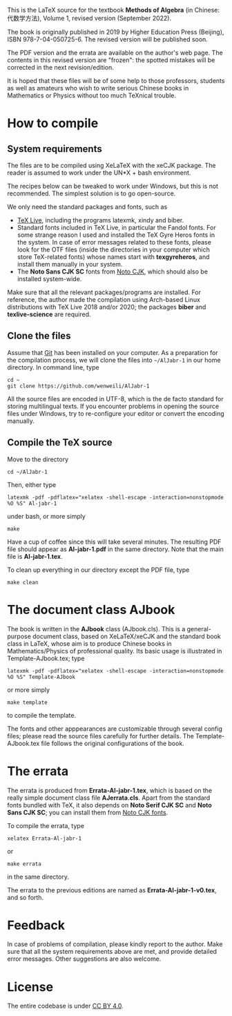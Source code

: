 This is the LaTeX source for the textbook **Methods of Algebra** (in Chinese: 代数学方法), Volume 1, revised version (September 2022).

The book is originally published in 2019 by Higher Education Press (Beijing), ISBN 978-7-04-050725-6. The revised version will be published soon.

The PDF version and the errata are available on the author's web page. The contents in this revised version are "frozen": the spotted mistakes will be corrected in the next revision/edition.

It is hoped that these files will be of some help to those professors, students as well as amateurs who wish to write serious Chinese books in Mathematics or Physics without too much TeXnical trouble.

# How to compile

## System requirements
The files are to be compiled using XeLaTeX with the xeCJK package. The reader is assumed to work under the UN*X + bash environment.

The recipes below can be tweaked to work under Windows, but this is not recommended. The simplest solution is to go open-source.

We only need the standard packages and fonts, such as
- [TeX Live](https://tug.org/texlive), including the programs latexmk, xindy and biber.
- Standard fonts included in TeX Live, in particular the Fandol fonts. For some strange reason I used and installed the TeX Gyre Heros fonts in the system. In case of error messages related to these fonts, please look for the OTF files (inside the directories in your computer which store TeX-related fonts) whose names start with **texgyreheros**, and install them manually in your system.
- The **Noto Sans CJK SC** fonts from [Noto CJK](https://github.com/googlei18n/noto-cjk), which should also be installed system-wide.

Make sure that all the relevant packages/programs are installed. For reference, the author made the compilation using Arch-based Linux distributions with TeX Live 2018 and/or 2020; the packages **biber** and **texlive-science** are required.

## Clone the files
Assume that [Git](https://git-scm.com/) has been installed on your computer. As a preparation for the compilation process, we will clone the files into `~/AlJabr-1` in our home directory. In command line, type
```
cd ~
git clone https://github.com/wenweili/AlJabr-1
```

All the source files are encoded in UTF-8, which is the de facto standard for storing multilingual texts. If you encounter problems in opening the source files under Windows, try to re-configure your editor or convert the encoding manually.

## Compile the TeX source

Move to the directory
```
cd ~/AlJabr-1
```
Then, either type
```
latexmk -pdf -pdflatex="xelatex -shell-escape -interaction=nonstopmode %O %S" Al-jabr-1
```
under bash, or more simply
```
make
```

Have a cup of coffee since this will take several minutes. The resulting PDF file should appear as **Al-jabr-1.pdf** in the same directory. Note that the main file is **Al-jabr-1.tex**.

To clean up everything in our directory except the PDF file, type
```
make clean
```

# The document class AJbook
The book is written in the **AJbook** class (AJbook.cls). This is a general-purpose document class, based on XeLaTeX/xeCJK and the standard book class in LaTeX, whose aim is to produce Chinese books in Mathematics/Physics of professional quality. Its basic usage is illustrated in Template-AJbook.tex; type
```
latexmk -pdf -pdflatex="xelatex -shell-escape -interaction=nonstopmode %O %S" Template-AJbook
```
or more simply
```
make template
```
to compile the template.

The fonts and other apppearances are customizable through several config files; please read the source files carefully for further details. The Template-AJbook.tex file follows the original configurations of the book.

# The errata
The errata is produced from **Errata-Al-jabr-1.tex**, which is based on the really simple document class file **AJerrata.cls**. Apart from the standard fonts bundled with TeX, it also depends on **Noto Serif CJK SC** and **Noto Sans CJK SC**; you can install them from [Noto CJK fonts](https://github.com/googlei18n/noto-cjk).

To compile the errata, type
```
xelatex Errata-Al-jabr-1
```
or
```
make errata
```
in the same directory.

The errata to the previous editions are named as **Errata-Al-jabr-1-v0.tex**, and so forth.

# Feedback
In case of problems of compilation, please kindly report to the author. Make sure that all the system requirements above are met, and provide detailed error messages. Other suggestions are also welcome.

# License
The entire codebase is under [CC BY 4.0](http://creativecommons.org/licenses/by/4.0/).
